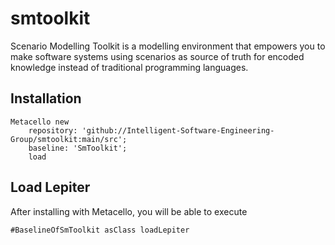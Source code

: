 # smtoolkit
Scenario Modelling Toolkit is a modelling environment that empowers you to make software systems using scenarios as source of truth for encoded knowledge instead of traditional programming languages.

## Installation

```st
Metacello new
	repository: 'github://Intelligent-Software-Engineering-Group/smtoolkit:main/src';
	baseline: 'SmToolkit';
	load
```

## Load Lepiter

After installing with Metacello, you will be able to execute

```
#BaselineOfSmToolkit asClass loadLepiter
```
